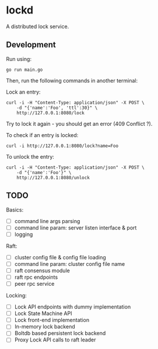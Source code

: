 
# lockd

A distributed lock service.


## Development

Run using:

    go run main.go

Then, run the following commands in another terminal:

Lock an entry:

```
curl -i -H "Content-Type: application/json" -X POST \
    -d "{'name':'Foo', 'ttl':30}" \
    http://127.0.0.1:8080/lock
```

Try to lock it again - you should get an error (409 Conflict ?).

To check if an entry is locked:

```
curl -i http://127.0.0.1:8080/lock?name=Foo
```

To unlock the entry:

```
curl -i -H "Content-Type: application/json" -X POST \
    -d "{'name':'Foo'}" \
    http://127.0.0.1:8080/unlock
```


## TODO

Basics:

- [ ] command line args parsing
- [ ] command line param: server listen interface & port
- [ ] logging

Raft:

- [ ] cluster config file & config file loading
- [ ] command line param: cluster config file name
- [ ] raft consensus module
- [ ] raft rpc endpoints
- [ ] peer rpc service

Locking:

- [ ] Lock API endpoints with dummy implementation
- [ ] Lock State Machine API
- [ ] Lock front-end implementation
- [ ] In-memory lock backend
- [ ] Boltdb based persistent lock backend
- [ ] Proxy Lock API calls to raft leader
